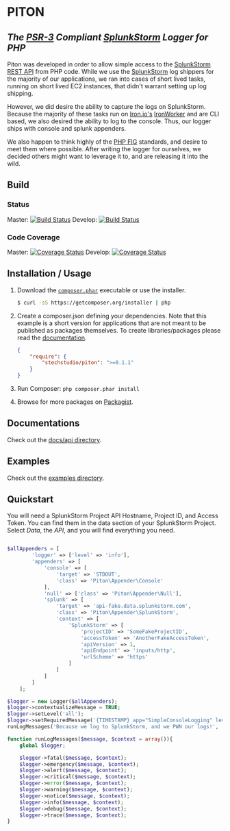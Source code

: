 # PITON
## _The [PSR-3](http://www.php-fig.org/psr/psr-3/) Compliant [SplunkStorm](http://docs.splunk.com/Documentation/Storm/latest/User/AboutSplunkStorm) Logger for PHP_

Piton was developed in order to allow simple access to the [SplunkStorm REST API](http://docs.splunk.com/Documentation/Storm/Storm/User/UseStormsRESTAPI) from PHP code. While we use the [SplunkStorm](http://docs.splunk.com/Documentation/Storm/latest/User/AboutSplunkStorm) log shippers for the majority of our applications, we ran into cases of short lived tasks, running on short lived EC2 instances, that didn't warrant setting up log shipping.

However, we did desire the ability to capture the logs on SplunkStorm. Because the majority of these tasks run on [Iron.io's](http://www.iron.io) [IronWorker](http://www.iron.io/worker) and are CLI based, we also desired the ability to log to the console. Thus, our logger ships with console and splunk appenders.

We also happen to think highly of the [PHP FIG](http://www.php-fig.org/) standards, and desire to meet them where possible. After writing the logger for ourselves, we decided others might want to leverage it to, and are releasing it into the wild.

## Build
### Status
Master: [![Build Status](https://travis-ci.org/stechstudio/Piton.svg?branch=master)](https://travis-ci.org/stechstudio/Piton)
Develop: [![Build Status](https://travis-ci.org/stechstudio/Piton.svg?branch=develop)](https://travis-ci.org/stechstudio/Piton)

### Code Coverage
Master: [![Coverage Status](https://coveralls.io/repos/stechstudio/Piton/badge.png?branch=master)](https://coveralls.io/r/stechstudio/Piton?branch=master)
Develop: [![Coverage Status](https://coveralls.io/repos/stechstudio/Piton/badge.png?branch=develop)](https://coveralls.io/r/stechstudio/Piton?branch=develop)

Installation / Usage
--------------------

1. Download the [`composer.phar`](https://getcomposer.org/composer.phar) executable or use the installer.

    ``` sh
    $ curl -sS https://getcomposer.org/installer | php
    ```

2. Create a composer.json defining your dependencies. Note that this example is
a short version for applications that are not meant to be published as packages
themselves. To create libraries/packages please read the
[documentation](http://getcomposer.org/doc/02-libraries.md).

    ``` json
    {
        "require": {
            "stechstudio/piton": ">=0.1.1"
        }
    }
    ```

3. Run Composer: `php composer.phar install`
4. Browse for more packages on [Packagist](https://packagist.org).

## Documentations
Check out the [docs/api directory](https://github.com/stechstudio/Piton/tree/master/docs/api).

## Examples
Check out the [examples directory](https://github.com/stechstudio/Piton/tree/master/examples).

## Quickstart
You will need a SplunkStorm Project API Hostname, Project ID, and Access Token. You can find them in the data section of your SplunkStorm Project. Select _Data_, the _API_, and you will find everything you need.
```php

$allAppenders = [
        'logger' => ['level' => 'info'],
        'appenders' => [
            'console' => [
                'target' => 'STDOUT',
                'class' => 'Piton\Appender\Console'
            ],
            'null' => ['class' => 'Piton\Appender\Null'],
            'splunk' => [
                'target' => 'api-fake.data.splunkstorm.com',
                'class' => 'Piton\Appender\SplunkStorm',
                'context' => [
                    'SplunkStorm' => [
                        'projectID' => 'SomeFakeProjectID',
                        'accessToken' => 'AnotherFakeAccessToken',
                        'apiVersion' => 1,
                        'apiEndpoint' => 'inputs/http',
                        'urlScheme' => 'https'
                    ]
                ]
            ]
        ]
    ];

$logger = new Logger($allAppenders);
$logger->contextualizeMessage = TRUE;
$logger->setLevel('all');
$logger->setRequiredMessage('{TIMESTAMP} app="SimpleConsoleLogging" level="{LOGLEVEL}" file="{file}" line={line} class="{class}" msg="{MESSAGE}" ');
runLogMessages('Because we log to SplunkStorm, and we PWN our logs!', ['file'=>__FILE__,'class'=>__CLASS__, 'line'=>__LINE__]);

function runLogMessages($message, $context = array()){
    global $logger;

    $logger->fatal($message, $context);
    $logger->emergency($message, $context);
    $logger->alert($message, $context);
    $logger->critical($message, $context);
    $logger->error($message, $context);
    $logger->warning($message, $context);
    $logger->notice($message, $context);
    $logger->info($message, $context);
    $logger->debug($message, $context);
    $logger->trace($message, $context);
}
```
